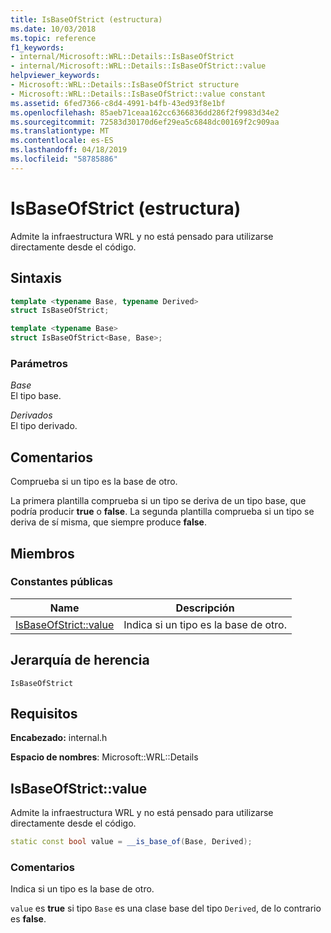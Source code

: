 ```yaml
---
title: IsBaseOfStrict (estructura)
ms.date: 10/03/2018
ms.topic: reference
f1_keywords:
- internal/Microsoft::WRL::Details::IsBaseOfStrict
- internal/Microsoft::WRL::Details::IsBaseOfStrict::value
helpviewer_keywords:
- Microsoft::WRL::Details::IsBaseOfStrict structure
- Microsoft::WRL::Details::IsBaseOfStrict::value constant
ms.assetid: 6fed7366-c8d4-4991-b4fb-43ed93f8e1bf
ms.openlocfilehash: 85aeb71ceaa162cc6366836dd286f2f9983d34e2
ms.sourcegitcommit: 72583d30170d6ef29ea5c6848dc00169f2c909aa
ms.translationtype: MT
ms.contentlocale: es-ES
ms.lasthandoff: 04/18/2019
ms.locfileid: "58785886"
---
```

# <a name="isbaseofstrict-structure"></a>IsBaseOfStrict (estructura)

Admite la infraestructura WRL y no está pensado para utilizarse directamente desde el código.

## <a name="syntax"></a>Sintaxis

```cpp
template <typename Base, typename Derived>
struct IsBaseOfStrict;

template <typename Base>
struct IsBaseOfStrict<Base, Base>;
```

### <a name="parameters"></a>Parámetros

*Base*<br/>
El tipo base.

*Derivados*<br/>
El tipo derivado.

## <a name="remarks"></a>Comentarios

Comprueba si un tipo es la base de otro.

La primera plantilla comprueba si un tipo se deriva de un tipo base, que podría producir **true** o **false**. La segunda plantilla comprueba si un tipo se deriva de sí misma, que siempre produce **false**.

## <a name="members"></a>Miembros

### <a name="public-constants"></a>Constantes públicas

Name                            | Descripción
------------------------------- | --------------------------------------------------
[IsBaseOfStrict::value](#value) | Indica si un tipo es la base de otro.

## <a name="inheritance-hierarchy"></a>Jerarquía de herencia

`IsBaseOfStrict`

## <a name="requirements"></a>Requisitos

**Encabezado:** internal.h

**Espacio de nombres**: Microsoft::WRL::Details

## <a name="value"></a>IsBaseOfStrict::value

Admite la infraestructura WRL y no está pensado para utilizarse directamente desde el código.

```cpp
static const bool value = __is_base_of(Base, Derived);
```

### <a name="remarks"></a>Comentarios

Indica si un tipo es la base de otro.

`value` es **true** si tipo `Base` es una clase base del tipo `Derived`, de lo contrario es **false**.
